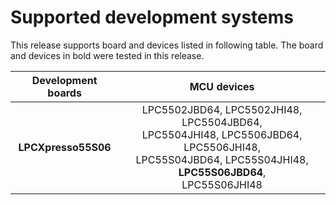 # Supported development systems

This release supports board and devices listed in following table. The board and devices in bold were tested in this release.

|Development boards|MCU devices|
|:--:              |:--:       |
|**LPCXpresso55S06**|LPC5502JBD64, LPC5502JHI48, LPC5504JBD64,<br/> LPC5504JHI48, LPC5506JBD64, LPC5506JHI48,<br/> LPC55S04JBD64, LPC55S04JHI48, **LPC55S06JBD64**,<br/> LPC55S06JHI48|
